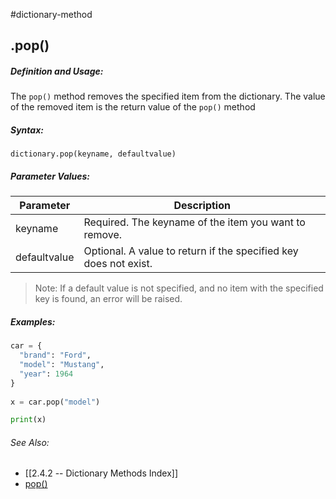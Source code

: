 #dictionary-method
## .pop()
##### Definition and Usage:
The `pop()` method removes the specified item from the dictionary.
The value of the removed item is the return value of the `pop()` method


##### Syntax:
 `dictionary.pop(keyname, defaultvalue)`

##### Parameter Values:
| Parameter    | Description                                                      |
| ------------ | ---------------------------------------------------------------- |
| keyname      | Required. The keyname of the item you want to remove.            |
| defaultvalue | Optional. A value to return if the specified key does not exist. |

> Note: If a default value is not specified, and no item with the specified key is found, an error will be raised.

##### Examples:
```py
car = {  
  "brand": "Ford",  
  "model": "Mustang",  
  "year": 1964  
}  
  
x = car.pop("model")  

print(x)

```


###### See Also:
- [[2.4.2 -- Dictionary Methods Index]]
- [pop()](https://www.w3schools.com/python/ref_dictionary_pop.asp)